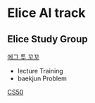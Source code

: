 # Elice AI track

## Elice Study Group
<a href="https://www.notion.so/elice/4-cf78a860eed146d5ad93007aa4523d23">에그 투 꼬꼬</a>
<ul>
  <li> lecture Training</li>
  <li> baekjun Problem</li>
</ul>
<a href="https://www.notion.so/elice/CS50-b-2973ae4f229445c68db11610c2c001fe">CS50</a>
